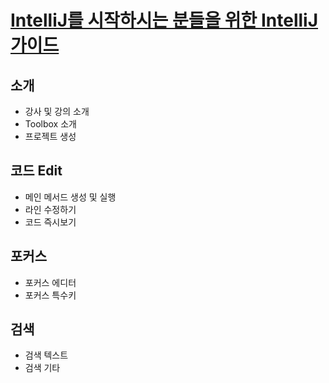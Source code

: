 # [IntelliJ를 시작하시는 분들을 위한 IntelliJ 가이드](https://inf.run/NwFz)

## 소개

- 강사 및 강의 소개
- Toolbox 소개
- 프로젝트 생성

## 코드 Edit

- 메인 메서드 생성 및 실행
- 라인 수정하기
- 코드 즉시보기

## 포커스

- 포커스 에디터
- 포커스 특수키

## 검색

- 검색 텍스트
- 검색 기타
